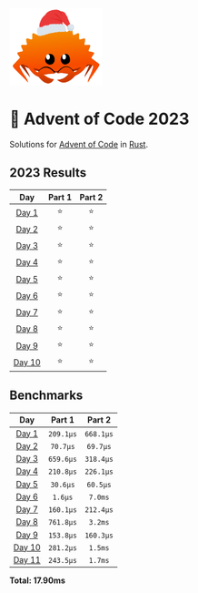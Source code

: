 <img src="./.assets/christmas_ferris.png" width="164">

# 🎄 Advent of Code 2023

Solutions for [Advent of Code](https://adventofcode.com/) in [Rust](https://www.rust-lang.org/).

<!--- advent_readme_stars table --->
## 2023 Results

| Day | Part 1 | Part 2 |
| :---: | :---: | :---: |
| [Day 1](https://adventofcode.com/2023/day/1) | ⭐ | ⭐ |
| [Day 2](https://adventofcode.com/2023/day/2) | ⭐ | ⭐ |
| [Day 3](https://adventofcode.com/2023/day/3) | ⭐ | ⭐ |
| [Day 4](https://adventofcode.com/2023/day/4) | ⭐ | ⭐ |
| [Day 5](https://adventofcode.com/2023/day/5) | ⭐ | ⭐ |
| [Day 6](https://adventofcode.com/2023/day/6) | ⭐ | ⭐ |
| [Day 7](https://adventofcode.com/2023/day/7) | ⭐ | ⭐ |
| [Day 8](https://adventofcode.com/2023/day/8) | ⭐ | ⭐ |
| [Day 9](https://adventofcode.com/2023/day/9) | ⭐ | ⭐ |
| [Day 10](https://adventofcode.com/2023/day/10) | ⭐ | ⭐ |
<!--- advent_readme_stars table --->

<!--- benchmarking table --->
## Benchmarks

| Day | Part 1 | Part 2 |
| :---: | :---: | :---:  |
| [Day 1](./src/bin/01.rs) | `209.1µs` | `668.1µs` |
| [Day 2](./src/bin/02.rs) | `70.7µs` | `69.7µs` |
| [Day 3](./src/bin/03.rs) | `659.6µs` | `318.4µs` |
| [Day 4](./src/bin/04.rs) | `210.8µs` | `226.1µs` |
| [Day 5](./src/bin/05.rs) | `30.6µs` | `60.5µs` |
| [Day 6](./src/bin/06.rs) | `1.6µs` | `7.0ms` |
| [Day 7](./src/bin/07.rs) | `160.1µs` | `212.4µs` |
| [Day 8](./src/bin/08.rs) | `761.8µs` | `3.2ms` |
| [Day 9](./src/bin/09.rs) | `153.8µs` | `160.3µs` |
| [Day 10](./src/bin/10.rs) | `281.2µs` | `1.5ms` |
| [Day 11](./src/bin/11.rs) | `243.5µs` | `1.7ms` |

**Total: 17.90ms**
<!--- benchmarking table --->
